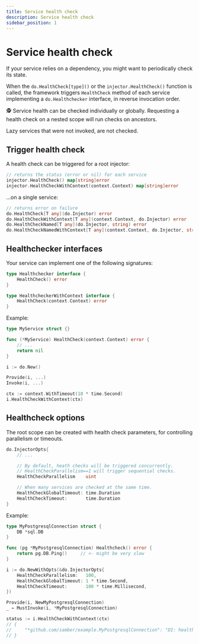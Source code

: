 ```yaml
---
title: Service health check
description: Service health check
sidebar_position: 1
---
```


# Service health check

If your service relies on a dependency, you might want to periodically check its state.

When the `do.HealthCheck[type]()` or the `injector.HealthCheck()` function is called, the framework triggers `HealthCheck` method of each service implementing a `do.Healthchecker` interface, in reverse invocation order.

🕵️ Service health can be checked individually or globally. Requesting a health check on a nested scope will run checks on ancestors.

Lazy services that were not invoked, are not checked.

## Trigger health check

A health check can be triggered for a root injector:

```go
// returns the status (error or nil) for each service
injector.HealthCheck() map[string]error
injector.HealthCheckWithContext(context.Context) map[string]error
```

...on a single service:

```go
// returns error on failure
do.HealthCheck[T any](do.Injector) error
do.HealthCheckWithContext[T any](context.Context, do.Injector) error
do.HealthCheckNamed[T any](do.Injector, string) error
do.HealthCheckNamedWithContext[T any](context.Context, do.Injector, string) error
```

## Healthchecker interfaces

Your service can implement one of the following signatures:

```go
type Healthchecker interface {
	HealthCheck() error
}

type HealthcheckerWithContext interface {
	HealthCheck(context.Context) error
}
```

Example:

```go
type MyService struct {}

func (*MyService) HealthCheck(context.Context) error {
    // ...
    return nil
}

i := do.New()

Provide(i, ...)
Invoke(i, ...)

ctx := context.WithTimeout(10 * time.Second)
i.HealthCheckWithContext(ctx)
```

## Healthcheck options

The root scope can be created with health check parameters, for controlling parallelism or timeouts.

```go
do.InjectorOpts{
    // ...

    // By default, heath checks will be triggered concurrently.
    // HealthCheckParallelism==1 will trigger sequential checks.
    HealthCheckParallelism    uint

    // When many services are checked at the same time.
    HealthCheckGlobalTimeout: time.Duration
    HealthCheckTimeout:       time.Duration
}
```

Example:

```go
type MyPostgresqlConnection struct {
    DB *sql.DB
}

func (pg *MyPostgresqlConnection) Healthcheck() error {
    return pg.DB.Ping()     // <- might be very slow
}

i := do.NewWithOpts(&do.InjectorOpts{
    HealthCheckParallelism:   100,
    HealthCheckGlobalTimeout: 1 * time.Second,
    HealthCheckTimeout:       100 * time.Millisecond,
})

Provide(i, NewMyPostgresqlConnection)
_ = MustInvoke(i, *MyPostgresqlConnection)

status := i.HealthCheckWithContext(ctx)
// {
//     "*github.com/samber/example.MyPostgresqlConnection": "DI: health check timeout: context deadline exceeded",
// }
```
